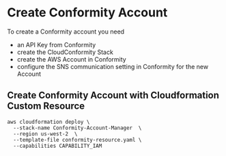 # Create Conformity Account

To create a Conformity account you need 
* an API Key from Conformity
* create the CloudConformity Stack
* create the AWS Account in Conformity
* configure the SNS communication setting in Conformity for the new Account

## Create Conformity Account with Cloudformation Custom Resource


```
aws cloudformation deploy \
  --stack-name Conformity-Account-Manager  \
  --region us-west-2  \
  --template-file conformity-resource.yaml \
  --capabilities CAPABILITY_IAM
```